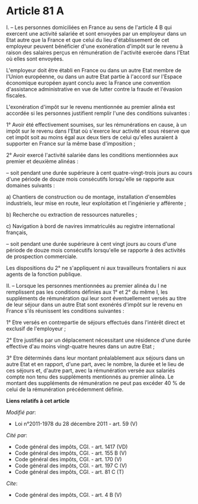 # Article 81 A

I. – Les personnes domiciliées en France au sens de l'article 4 B qui exercent une activité salariée et sont envoyées par un
employeur dans un Etat autre que la France et que celui du lieu d'établissement de cet employeur peuvent bénéficier d'une
exonération d'impôt sur le revenu à raison des salaires perçus en rémunération de l'activité exercée dans l'Etat où elles
sont envoyées.

L'employeur doit être établi en France ou dans un autre Etat membre de l'Union européenne, ou dans un autre Etat partie à
l'accord sur l'Espace économique européen ayant conclu avec la France une convention d'assistance administrative en vue de
lutter contre la fraude et l'évasion fiscales.

L'exonération d'impôt sur le revenu mentionnée au premier alinéa est accordée si les personnes justifient remplir l'une des
conditions suivantes :

1° Avoir été effectivement soumises, sur les rémunérations en cause, à un impôt sur le revenu dans l'Etat où s'exerce leur
activité et sous réserve que cet impôt soit au moins égal aux deux tiers de celui qu'elles auraient à supporter en France sur
la même base d'imposition ;

2° Avoir exercé l'activité salariée dans les conditions mentionnées aux premier et deuxième alinéas :

– soit pendant une durée supérieure à cent quatre-vingt-trois jours au cours d'une période de douze mois consécutifs
lorsqu'elle se rapporte aux domaines suivants :

a) Chantiers de construction ou de montage, installation d'ensembles industriels, leur mise en route, leur exploitation et
l'ingénierie y afférente ;

b) Recherche ou extraction de ressources naturelles ;

c) Navigation à bord de navires immatriculés au registre international français,

– soit pendant une durée supérieure à cent vingt jours au cours d'une période de douze mois consécutifs lorsqu'elle se
rapporte à des activités de prospection commerciale.

Les dispositions du 2° ne s'appliquent ni aux travailleurs frontaliers ni aux agents de la fonction publique.

II. – Lorsque les personnes mentionnées au premier alinéa du I ne remplissent pas les conditions définies aux 1° et 2° du
même I, les suppléments de rémunération qui leur sont éventuellement versés au titre de leur séjour dans un autre Etat sont
exonérés d'impôt sur le revenu en France s'ils réunissent les conditions suivantes :

1° Etre versés en contrepartie de séjours effectués dans l'intérêt direct et exclusif de l'employeur ;

2° Etre justifiés par un déplacement nécessitant une résidence d'une durée effective d'au moins vingt-quatre heures dans un
autre Etat ;

3° Etre déterminés dans leur montant préalablement aux séjours dans un autre Etat et en rapport, d'une part, avec le nombre,
la durée et le lieu de ces séjours et, d'autre part, avec la rémunération versée aux salariés compte non tenu des suppléments
mentionnés au premier alinéa. Le montant des suppléments de rémunération ne peut pas excéder 40 % de celui de la rémunération
précédemment définie.

**Liens relatifs à cet article**

_Modifié par_:

  - Loi n°2011-1978 du 28 décembre 2011 - art. 59 (V)

_Cité par_:

  - Code général des impôts, CGI. - art. 1417 (VD)
  - Code général des impôts, CGI. - art. 155 B (V)
  - Code général des impôts, CGI. - art. 170 (V)
  - Code général des impôts, CGI. - art. 197 C (V)
  - Code général des impôts, CGI. - art. 81 C (T)

_Cite_:

  - Code général des impôts, CGI. - art. 4 B (V)
